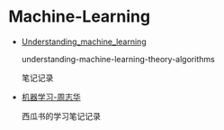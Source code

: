 # Machine-Learning

* [Understanding_machine_learning](/Machine-Learning/Uderstanding_machine_learning)

  understanding-machine-learning-theory-algorithms

  笔记记录

* [机器学习-周志华](/Machine-Learning/西瓜书笔记)

  西瓜书的学习笔记记录

